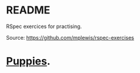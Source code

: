 # README

RSpec exercices for practising.

Source: https://github.com/mplewis/rspec-exercises

# [Puppies](https://github.com/mplewis/rspec-exercises/tree/master/puppy).
